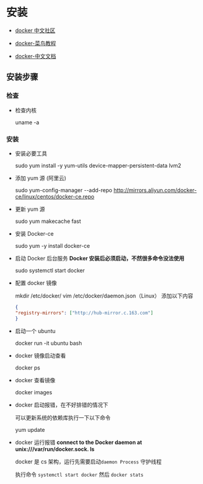 # 安装

- [docker 中文社区](http://www.docker.org.cn/)

- [docker-菜鸟教程](http://www.runoob.com/docker/docker-tutorial.html)

- [docker-中文文档](http://www.dockerinfo.net/document)

## 安装步骤

### 检查

- 检查内核

  uname -a

### 安装

- 安装必要工具

  sudo yum install -y yum-utils device-mapper-persistent-data lvm2

- 添加 yum 源 (阿里云)

  sudo yum-config-manager --add-repo http://mirrors.aliyun.com/docker-ce/linux/centos/docker-ce.repo

* 更新 yum 源

  sudo yum makecache fast

* 安装 Docker-ce

  sudo yum -y install docker-ce

* 启动 Docker 后台服务
  **Docker 安装后必须启动，不然很多命令没法使用**

  sudo systemctl start docker

* 配置 docker 镜像

  mkdir /etc/docker/
  vim /etc/docker/daemon.json（Linux）
  添加以下内容
  ```json
  {
  "registry-mirrors": ["http://hub-mirror.c.163.com"]
  }
  ```

- 启动一个 ubuntu

  docker run -it ubuntu bash

- docker 镜像启动查看

  docker ps

- docker 查看镜像

  docker images

- docker 启动报错，在不好排错的情况下

  可以更新系统的依赖库执行一下以下命令

  yum update

- docker 运行报错 **connect to the Docker daemon at unix:///var/run/docker.sock. Is**

  docker 是 cs 架构，运行先需要启动`daemon Process` 守护线程

  执行命令 `systemctl start docker` 然后 `docker stats`
